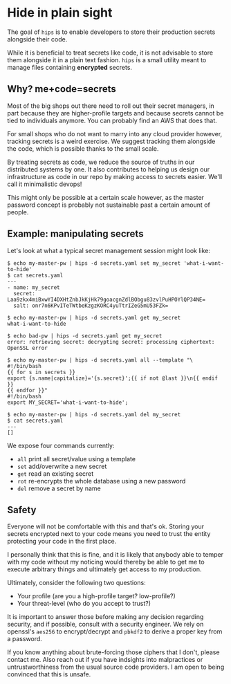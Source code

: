 # Hide in plain sight

The goal of `hips` is to enable developers to store their production secrets
alongside their code.

While it is beneficial to treat secrets like code, it is not advisable to store
them alongside it in a plain text fashion. `hips` is a small utility meant to
manage files containing **encrypted** secrets.

## Why? me+code=secrets

Most of the big shops out there need to roll out their secret managers, in part
because they are higher-profile targets and because secrets cannot be tied to
individuals anymore. You can probably find an AWS that does that.

For small shops who do not want to marry into any cloud provider however,
tracking secrets is a weird exercise. We suggest tracking them alongside the
code, which is possible thanks to the small scale.

By treating secrets as code, we reduce the source of truths in our distributed
systems by one. It also contributes to helping us design our infrastructure as
code in our repo by making access to secrets easier. We'll call it minimalistic
devops!

This might only be possible at a certain scale however, as the master
password concept is probably not sustainable past a certain amount of people.

## Example: manipulating secrets

Let's look at what a typical secret management session might look like:

```shell
$ echo my-master-pw | hips -d secrets.yaml set my_secret 'what-i-want-to-hide'
$ cat secrets.yaml
---
- name: my_secret
  secret: Laa9zkx4miBxwYI4DXHtZnbJkKjHk79goacgnZdlBObgu83zvlPuHPOYlQP34NE=
  salt: onr7n6KPvITeTWtbeKzgzKORC4yuTtrIZeG5mU53FZk=

$ echo my-master-pw | hips -d secrets.yaml get my_secret
what-i-want-to-hide

$ echo bad-pw | hips -d secrets.yaml get my_secret
error: retrieving secret: decrypting secret: processing ciphertext: OpenSSL error

$ echo my-master-pw | hips -d secrets.yaml all --template "\
#!/bin/bash
{{ for s in secrets }}
export {s.name|capitalize}='{s.secret}';{{ if not @last }}\n{{ endif }}
{{ endfor }}"
#!/bin/bash
export MY_SECRET='what-i-want-to-hide';

$ echo my-master-pw | hips -d secrets.yaml del my_secret
$ cat secrets.yaml
---
[]
```

We expose four commands currently:

 - `all` print all secret/value using a template
 - `set` add/overwrite a new secret
 - `get` read an existing secret
 - `rot` re-encrypts the whole database using a new password
 - `del` remove a secret by name

## Safety

Everyone will not be comfortable with this and that's ok. Storing your secrets
encrypted next to your code means you need to trust the entity protecting your
code in the first place.

I personally think that this is fine, and it is likely that anybody able to
temper with my code without my noticing would thereby be able to get me to
execute arbitrary things and ultimately get access to my production.

Ultimately, consider the following two questions:

 - Your profile (are you a high-profile target? low-profile?)
 - Your threat-level (who do you accept to trust?)

It is important to answer those before making any decision regarding security,
and if possible, consult with a security engineer. We rely on openssl's
`aes256` to encrypt/decrypt and `pbkdf2` to derive a proper key from a
password.

If you know anything about brute-forcing those ciphers that I don't, please
contact me. Also reach out if you have indsights into malpractices or
untrustworthiness from the usual source code providers. I am open to being
convinced that this is unsafe.

